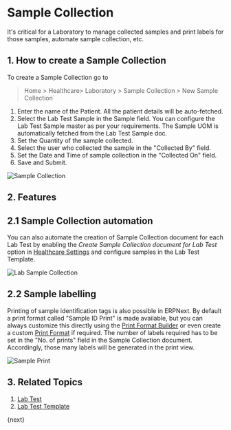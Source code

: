 <!-- add-breadcrumbs -->
# Sample Collection

It's critical for a Laboratory to manage collected samples and print labels for those samples, automate sample collection, etc.

## 1. How to create a Sample Collection

To create a Sample Collection go to

> Home > Healthcare> Laboratory > Sample Collection > New Sample Collection`

1. Enter the name of the Patient. All the patient details will be auto-fetched.
2. Select the Lab Test Sample in the Sample field. You can configure the Lab Test Sample master as per your requirements. The Sample UOM is automatically fetched from the Lab Test Sample doc.
3. Set the Quantity of the sample collected.
4. Select the user who collected the sample in the "Collected By" field.
5. Set the Date and Time of sample collection in the "Collected On" field.
6. Save and Submit.

![Sample Collection](/docs/assets/img/healthcare/sample-collection.png)

## 2. Features

## 2.1 Sample Collection automation

You can also automate the creation of Sample Collection document for each Lab Test by enabling the _Create Sample Collection document for Lab Test_ option in [Healthcare Settings](/docs/user/manual/en/healthcare/healthcare_settings) and configure samples in the Lab Test Template.

![Lab Sample Collection](/docs/assets/img/healthcare/lab-sample-collection.png)

## 2.2 Sample labelling

Printing of sample identification tags is also possible in ERPNext. By default a print format called "Sample ID Print" is made available, but you can always customize this directly using the [Print Format Builder](/docs/user/manual/en/setting-up/print/print-format-builder.html) or even create a custom [Print Format](/docs/user/manual/en/customize-erpnext/print-format.html) if required. The number of labels required has to be set in the "No. of prints" field in the Sample Collection document. Accordingly, those many labels will be generated in the print view.

![Sample Print](/docs/assets/img/healthcare/sample-print.png)

## 3. Related Topics

1. [Lab Test](/docs/user/manual/en/healthcare/lab_test)
1. [Lab Test Template](/docs/user/manual/en/healthcare/lab_test_template)

{next}
